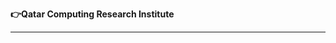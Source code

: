    **👉Qatar Computing Research Institute**        
   
   -------------------------------------------------------------------------------------------------------------------------------------------------             
   
   
   
   
   
   
   
   
   
   
   
